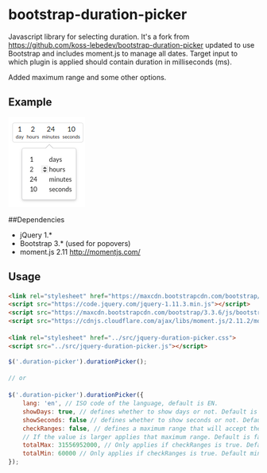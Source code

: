 # bootstrap-duration-picker

Javascript library for selecting duration. It's a fork from https://github.com/koss-lebedev/bootstrap-duration-picker updated to use Bootstrap and includes moment.js to manage all dates. Target input to which plugin is applied should contain duration in milliseconds (ms).

Added maximum range and some other options.

## Example

![Bootstrap-Duration-Picker](demo.png)

##Dependencies

- jQuery 1.*
- Bootstrap 3.* (used for popovers)
- moment.js 2.11 http://momentjs.com/

## Usage

```html
<link rel="stylesheet" href="https://maxcdn.bootstrapcdn.com/bootstrap/3.3.6/css/bootstrap.min.css" crossorigin="anonymous">
<script src="https://code.jquery.com/jquery-1.11.3.min.js"></script>
<script src="https://maxcdn.bootstrapcdn.com/bootstrap/3.3.6/js/bootstrap.min.js" crossorigin="anonymous"></script>
<script src="https://cdnjs.cloudflare.com/ajax/libs/moment.js/2.11.2/moment.min.js"></script>

<link rel="stylesheet" href="../src/jquery-duration-picker.css">
<script src="../src/jquery-duration-picker.js"></script>
```

```js
$('.duration-picker').durationPicker();

// or

$('.duration-picker').durationPicker({
    lang: 'en', // ISO code of the language, default is EN.
    showDays: true, // defines whether to show days or not. Default is true
    showSeconds: false // defines whether to show seconds or not. Default is false
    checkRanges: false, // defines a maximum range that will accept the picker.
    // If the value is larger applies that maximum range. Default is false
	totalMax: 31556952000, // Only applies if checkRanges is true. Default maximum range is 1 year in ms.
	totalMin: 60000 // Only applies if checkRanges is true. Default minimum range is 1 minute in ms.             
});
```